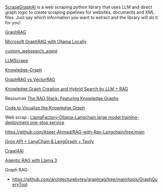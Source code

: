 [ScrapeGraphAI](https://github.com/VinciGit00/Scrapegraph-ai?tab=readme-ov-file) is a web scraping python library that uses LLM and direct graph logic to create scraping pipelines for websites, documents and XML files. Just say which information you want to extract and the library will do it for you!

[GraphRAG](https://www.graphlit.com/blog/graphrag-using-knowledge-in-unstructured-data-to-build-apps-with-llms) 

[Microsoft GraphRAG with Ollama Locally](https://www.fahdmirza.com/2024/07/install-microsoft-graphrag-with-ollama.html)



[custom_websearch_agent](https://github.com/john-adeojo/custom_websearch_agent/blob/main/agent.py)

[LLMScrape](https://github.com/z-008/LLMScrape/blob/main/WebScrape.ipynb) 

[Knowledge-Graph](https://github.com/Farzad-R/Advanced-QA-and-RAG-Series/blob/main/KnowledgeGraph-Q%26A-and-RAG-with-Text/explore/construct_kg_from_text.ipynb)

[GraphRAG vs VectorRAG](https://ai.plainenglish.io/graphrag-vs-rag-the-ultimate-use-case-3413fb48bbd4)

[Knowledge Graph Creation and Hybrid Search by LLM + RAG](https://zenn.dev/yumefuku/articles/llm-neo4j-hybrid) 



Resources
[The RAG Stack: Featuring Knowledge Graphs](https://akashbajwa.substack.com/p/the-rag-stack-featuring-knowledge) 

[Code to Visualize the Knowledge Graph](https://www.quantacosmos.com/2024/06/rag-retrieval-augmented-generation-llm.html) 

Web scrap : 
[LlamaFactory-Ollama-Langchain large model training-deployment one-stop service](https://www.skycaiji.com/aigc/ai19325.html) 

https://github.com/Aseer-Ahmad/RAG-with-Ray-Langchain/tree/main 

[Groq API + LangChain & LangGraph + Tavily](https://zenn.dev/mizunny/articles/dacdd21384a16b)


[Crawl4AI](https://mer.vin/2024/06/crawl4ai-and-praisonai/) 

[Agentic RAG with Llama 3](https://www.kaggle.com/code/redpen12/agentic-rag-with-llama-3)



Graph RAG:
- https://github.com/architecturebytes/graphrag/tree/main/tools/GraphQueryTool 
